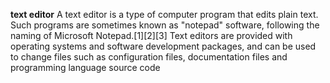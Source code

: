 **text editor**
A text editor is a type of computer program that edits plain text. Such programs are sometimes known as "notepad" software, following the naming of Microsoft Notepad.[1][2][3] Text editors are provided with operating systems and software development packages, and can be used to change files such as configuration files, documentation files and programming language source code
